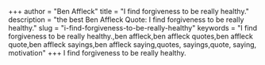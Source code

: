 +++
author = "Ben Affleck"
title = "I find forgiveness to be really healthy."
description = "the best Ben Affleck Quote: I find forgiveness to be really healthy."
slug = "i-find-forgiveness-to-be-really-healthy"
keywords = "I find forgiveness to be really healthy.,ben affleck,ben affleck quotes,ben affleck quote,ben affleck sayings,ben affleck saying,quotes, sayings,quote, saying, motivation"
+++
I find forgiveness to be really healthy.
